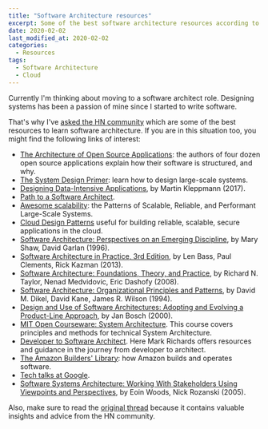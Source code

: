 ```yaml
---
title: "Software Architecture resources"
excerpt: Some of the best software architecture resources according to the Hacker News community.
date: 2020-02-02
last_modified_at: 2020-02-02
categories:
  - Resources
tags:
  - Software Architecture
  - Cloud
---
```


Currently I'm thinking about moving to a software architect role. Designing systems has been a passion of mine since I started to write software.

That's why I've [asked the HN community](https://news.ycombinator.com/item?id=22202769) which are some of the best resources to learn software architecture. If you are in this situation too, you might find the following links of interest:

- [The Architecture of Open Source Applications](http://aosabook.org): the authors of four dozen open source applications explain how their software is structured, and why.
- [The System Design Primer](https://github.com/donnemartin/system-design-primer): learn how to design large-scale systems.
- [Designing Data-Intensive Applications](https://dataintensive.net/), by Martin Kleppmann (2017).
- [Path to a Software Architect](https://github.com/justinamiller/SoftwareArchitect).
- [Awesome scalability](https://github.com/binhnguyennus/awesome-scalability): the Patterns of Scalable, Reliable, and Performant Large-Scale Systems.
- [Cloud Design Patterns](https://docs.microsoft.com/en-us/azure/architecture/patterns) useful for building reliable, scalable, secure applications in the cloud.
- [Software Architecture: Perspectives on an Emerging Discipline](https://www.goodreads.com/book/show/224110.Software_Architecture?from_search=true&qid=mapHvJtQKf&rank=1), by Mary Shaw, David Garlan (1996).
- [Software Architecture in Practice, 3rd Edition](https://www.goodreads.com/book/show/25380761-software-architecture-in-practice-3rd-edition?from_search=true&qid=sBcvkEmab6&rank=7), by Len Bass, Paul Clements, Rick Kazman (2013).
- [Software Architecture: Foundations, Theory, and Practice](https://www.goodreads.com/book/show/6329721-software-architecture?from_search=true&qid=sBcvkEmab6&rank=8), by Richard N. Taylor, Nenad Medvidovic, Eric Dashofy (2008).
- [Software Architecture: Organizational Principles and Patterns](https://www.goodreads.com/book/show/1171676.Software_Architecture?from_search=true&qid=sBcvkEmab6&rank=30), by David M. Dikel, David Kane, James R. Wilson (1994).
- [Design and Use of Software Architectures: Adopting and Evolving a Product-Line Approach](https://www.goodreads.com/book/show/1347952.Design_and_Use_of_Software_Architectures?from_search=true&qid=sBcvkEmab6&rank=90), by Jan Bosch (2000).
- [MIT Open Courseware: System Architecture](https://ocw.mit.edu/courses/engineering-systems-division/esd-34-system-architecture-january-iap-2007/index.htm). This course covers principles and methods for technical System Architecture.
- [Developer to Software Architect](https://www.developertoarchitect.com/). Here Mark Richards offers resources and guidance in the journey from developer to architect.
- [The Amazon Builders' Library](https://aws.amazon.com/builders-library): how Amazon builds and operates software.
- [Tech talks at Google](https://www.youtube.com/user/GoogleTechTalks).
- [Software Systems Architecture: Working With Stakeholders Using Viewpoints and Perspectives](https://www.oreilly.com/library/view/software-systems-architecture/9780321580207/), by Eoin Woods, Nick Rozanski (2005).

Also, make sure to read the [original thread](https://news.ycombinator.com/item?id=22202769) because it contains valuable insights and advice from 
the HN community.
